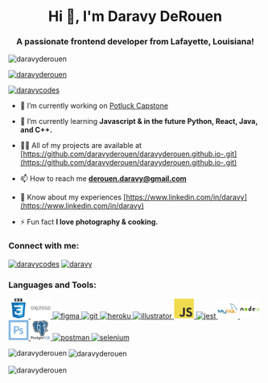 <h1 align="center">Hi 👋, I'm Daravy DeRouen</h1>
<h3 align="center">A passionate frontend developer from Lafayette, Louisiana!</h3>

<p align="left"> <img src="https://komarev.com/ghpvc/?username=daravyderouen&label=Profile%20views&color=0e75b6&style=flat" alt="daravyderouen" /> </p>

<p align="left"> <a href="https://github.com/ryo-ma/github-profile-trophy"><img src="https://github-profile-trophy.vercel.app/?username=daravyderouen" alt="daravyderouen" /></a> </p>

<p align="left"> <a href="https://twitter.com/daravycodes" target="blank"><img src="https://img.shields.io/twitter/follow/daravycodes?logo=twitter&style=for-the-badge" alt="daravycodes" /></a> </p>

- 🔭 I’m currently working on [Potluck Capstone](https://potluck-capstone-daravy.herokuapp.com/)

- 🌱 I’m currently learning **Javascript & in the future Python, React, Java, and C++.**

- 👨‍💻 All of my projects are available at [https://github.com/daravyderouen/daravyderouen.github.io-.git](https://github.com/daravyderouen/daravyderouen.github.io-.git)

- 📫 How to reach me **derouen.daravy@gmail.com**

- 📄 Know about my experiences [https://www.linkedin.com/in/daravy](https://www.linkedin.com/in/daravy)

- ⚡ Fun fact **I love photography & cooking.**

<h3 align="left">Connect with me:</h3>
<p align="left">
<a href="https://twitter.com/daravycodes" target="blank"><img align="center" src="https://raw.githubusercontent.com/rahuldkjain/github-profile-readme-generator/master/src/images/icons/Social/twitter.svg" alt="daravycodes" height="30" width="40" /></a>
<a href="https://linkedin.com/in/daravy" target="blank"><img align="center" src="https://raw.githubusercontent.com/rahuldkjain/github-profile-readme-generator/master/src/images/icons/Social/linked-in-alt.svg" alt="daravy" height="30" width="40" /></a>
</p>

<h3 align="left">Languages and Tools:</h3>
<p align="left"> <a href="https://www.w3schools.com/css/" target="_blank" rel="noreferrer"> <img src="https://raw.githubusercontent.com/devicons/devicon/master/icons/css3/css3-original-wordmark.svg" alt="css3" width="40" height="40"/> </a> <a href="https://expressjs.com" target="_blank" rel="noreferrer"> <img src="https://raw.githubusercontent.com/devicons/devicon/master/icons/express/express-original-wordmark.svg" alt="express" width="40" height="40"/> </a> <a href="https://www.figma.com/" target="_blank" rel="noreferrer"> <img src="https://www.vectorlogo.zone/logos/figma/figma-icon.svg" alt="figma" width="40" height="40"/> </a> <a href="https://git-scm.com/" target="_blank" rel="noreferrer"> <img src="https://www.vectorlogo.zone/logos/git-scm/git-scm-icon.svg" alt="git" width="40" height="40"/> </a> <a href="https://heroku.com" target="_blank" rel="noreferrer"> <img src="https://www.vectorlogo.zone/logos/heroku/heroku-icon.svg" alt="heroku" width="40" height="40"/> </a> <a href="https://www.adobe.com/in/products/illustrator.html" target="_blank" rel="noreferrer"> <img src="https://www.vectorlogo.zone/logos/adobe_illustrator/adobe_illustrator-icon.svg" alt="illustrator" width="40" height="40"/> </a> <a href="https://developer.mozilla.org/en-US/docs/Web/JavaScript" target="_blank" rel="noreferrer"> <img src="https://raw.githubusercontent.com/devicons/devicon/master/icons/javascript/javascript-original.svg" alt="javascript" width="40" height="40"/> </a> <a href="https://jestjs.io" target="_blank" rel="noreferrer"> <img src="https://www.vectorlogo.zone/logos/jestjsio/jestjsio-icon.svg" alt="jest" width="40" height="40"/> </a> <a href="https://www.mysql.com/" target="_blank" rel="noreferrer"> <img src="https://raw.githubusercontent.com/devicons/devicon/master/icons/mysql/mysql-original-wordmark.svg" alt="mysql" width="40" height="40"/> </a> <a href="https://nodejs.org" target="_blank" rel="noreferrer"> <img src="https://raw.githubusercontent.com/devicons/devicon/master/icons/nodejs/nodejs-original-wordmark.svg" alt="nodejs" width="40" height="40"/> </a> <a href="https://www.photoshop.com/en" target="_blank" rel="noreferrer"> <img src="https://raw.githubusercontent.com/devicons/devicon/master/icons/photoshop/photoshop-line.svg" alt="photoshop" width="40" height="40"/> </a> <a href="https://www.postgresql.org" target="_blank" rel="noreferrer"> <img src="https://raw.githubusercontent.com/devicons/devicon/master/icons/postgresql/postgresql-original-wordmark.svg" alt="postgresql" width="40" height="40"/> </a> <a href="https://postman.com" target="_blank" rel="noreferrer"> <img src="https://www.vectorlogo.zone/logos/getpostman/getpostman-icon.svg" alt="postman" width="40" height="40"/> </a> <a href="https://www.selenium.dev" target="_blank" rel="noreferrer"> <img src="https://raw.githubusercontent.com/detain/svg-logos/780f25886640cef088af994181646db2f6b1a3f8/svg/selenium-logo.svg" alt="selenium" width="40" height="40"/> </a> </p>

<p><img align="left" src="https://github-readme-stats.vercel.app/api/top-langs?username=daravyderouen&show_icons=true&locale=en&layout=compact" alt="daravyderouen" /></p>

<p>&nbsp;<img align="center" src="https://github-readme-stats.vercel.app/api?username=daravyderouen&show_icons=true&locale=en" alt="daravyderouen" /></p>

<p><img align="center" src="https://github-readme-streak-stats.herokuapp.com/?user=daravyderouen&" alt="daravyderouen" /></p>
